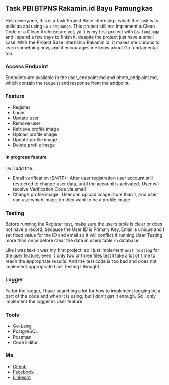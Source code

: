 ## Task PBI BTPNS Rakamin.id Bayu Pamungkas
Hello everyone, this is a task Project Base Internship, which the task is to build an api using ``Go-Languange``. This project still not implement a Clean Code or a Clean Architecture yet, ya it is my first project with ``Go-language`` and I spend a few days to finish it, despite the project just have a small case.
With the Project Base Internship Rakamin.id, it makes me curious to learn something new, and it encourages me know about Go fundamental too.

### Access Endpoint
Endpoints are available in the user_endpoint.md and photo_endpoint.md, which contain the request and response from the endpoint.

### Feature 
- Register
- Login
- Update user
- Remove user
- Retrieve profile image
- Upload profile image
- Update profile image
- Delete profile image
 
#### In progress feature
I will add the : 
- Email verification (SMTP) : After user registration user account still restricted to change user data, until the account is activated. User will receive Verification Code via email
- Change profile image : User can upload image more than 1, and user can use which image do they want to be a profile image


### Testing
Before running the Register test, make sure the users table is clear or does not have a record, because the User ID is Primary Key, Email is unique and I set fixed value for the ID and email  so it will conflict if running User Testing more than once before clear the data in users table in database.

Like i was text it was my first project, so i just implement ``unit testing`` for the user feature, even it only two or three files test I take a lot of time to reach the appropriate results. And the test code is too bad and does not implement appropriate Unit Testing I thought.

### Logger
Ya for the logger, I have searching a lot for how to implement logging be a part of the code and when it is using, but I don't get it enough. So I only implement the logger in User feature 


### Tools
- Go-Lang 
- PostgreSQL
- Postman
- Code Editor

### Me
- [Github](https://www.github.com/bayek335)
- [Facebook](https://www.facebook.com/bayu.p.7146)
- [Linkedin](https://www.linkedin.com/in/bayu-pamungkas-b85399221)

